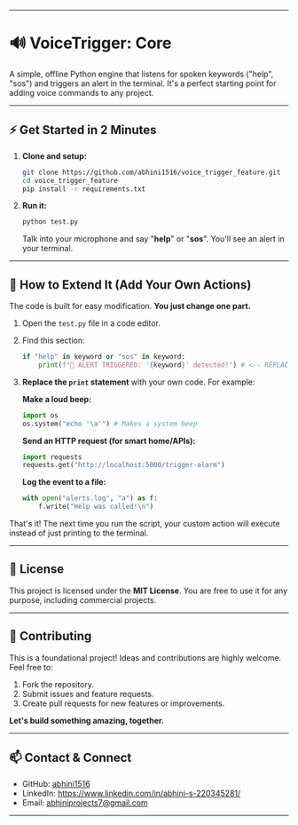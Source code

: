 ***

# **🔊 VoiceTrigger: Core**

A simple, offline Python engine that listens for spoken keywords ("help", "sos") and triggers an alert in the terminal. It's a perfect starting point for adding voice commands to any project.

---

## **⚡ Get Started in 2 Minutes**

1.  **Clone and setup:**
    ```bash
    git clone https://github.com/abhini1516/voice_trigger_feature.git
    cd voice_trigger_feature
    pip install -r requirements.txt
    ```

2.  **Run it:**
    ```bash
    python test.py
    ```
    Talk into your microphone and say "**help**" or "**sos**". You'll see an alert in your terminal.

---

## **🧩 How to Extend It (Add Your Own Actions)**

The code is built for easy modification. **You just change one part.**

1.  Open the `test.py` file in a code editor.

2.  Find this section:
    ```python
    if "help" in keyword or "sos" in keyword:
        print(f"🚨 ALERT TRIGGERED: '{keyword}' detected!") # <-- REPLACE THIS
    ```

3.  **Replace the `print` statement** with your own code. For example:

    **Make a loud beep:**
    ```python
    import os
    os.system("echo '\a'") # Makes a system beep
    ```

    **Send an HTTP request (for smart home/APIs):**
    ```python
    import requests
    requests.get("http://localhost:5000/trigger-alarm")
    ```

    **Log the event to a file:**
    ```python
    with open("alerts.log", "a") as f:
        f.write("Help was called!\n")
    ```

That's it! The next time you run the script, your custom action will execute instead of just printing to the terminal.


***

## **📝 License**

This project is licensed under the **MIT License**. You are free to use it for any purpose, including commercial projects.

---

## **🤝 Contributing**

This is a foundational project! Ideas and contributions are highly welcome. Feel free to:
1.  Fork the repository.
2.  Submit issues and feature requests.
3.  Create pull requests for new features or improvements.

**Let's build something amazing, together.**

---

## **📫 Contact & Connect**

- GitHub: [abhini1516](https://github.com/abhini1516)  
- LinkedIn: https://www.linkedin.com/in/abhini-s-220345281/ 
- Email: abhiniprojects7@gmail.com

***
